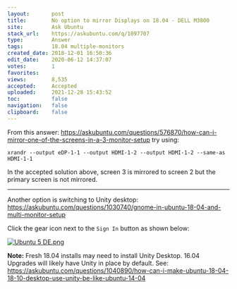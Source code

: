 ```yaml
---
layout:       post
title:        No option to mirror Displays on 18.04 - DELL M3800
site:         Ask Ubuntu
stack_url:    https://askubuntu.com/q/1097707
type:         Answer
tags:         18.04 multiple-monitors
created_date: 2018-12-01 16:50:36
edit_date:    2020-06-12 14:37:07
votes:        1
favorites:    
views:        8,535
accepted:     Accepted
uploaded:     2021-12-28 15:43:52
toc:          false
navigation:   false
clipboard:    false
---
```


From this answer: https://askubuntu.com/questions/576870/how-can-i-mirror-one-of-the-screens-in-a-3-monitor-setup try using:

``` 
xrandr --output eDP-1-1 --output HDMI-1-2 --output HDMI-1-2 --same-as HDMI-1-1

```

In the accepted solution above, screen 3 is mirrored to screen 2 but the primary screen is not mirrored.


----------


Another option is switching to Unity desktop: https://askubuntu.com/questions/1030740/gnome-in-ubuntu-18-04-and-multi-monitor-setup

Click the gear icon next to the `Sign In` button as shown below:

[![Ubuntu 5 DE.png][1]][1]

**Note:** Fresh 18.04 installs may need to install Unity Desktop. 16.04 Upgrades will likely have Unity in place by default. See: https://askubuntu.com/questions/1040890/how-can-i-make-ubuntu-18-04-18-10-desktop-use-unity-be-like-ubuntu-14-04

  [1]: https://i.stack.imgur.com/MoxHd.jpg
